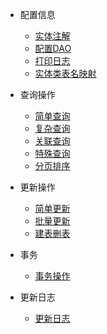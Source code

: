 - 配置信息

  - [实体注解](zh-cn/config/annotation.md)
  - [配置DAO](zh-cn/config/configuration.md)
  - [打印日志](zh-cn/config/log.md)
  - [实体类表名映射](zh-cn/config/mapping.md)
  
- 查询操作

  - [简单查询](zh-cn/select/simple.md)
  - [复杂查询](zh-cn/select/complex.md)
  - [关联查询](zh-cn/select/joinTable.md)
  - [特殊查询](zh-cn/select/special.md)
  - [分页排序](zh-cn/select/page.md)

- 更新操作

  - [简单更新](zh-cn/operate/simple.md)
  - [批量更新](zh-cn/operate/batch.md)
  - [建表删表](zh-cn/operate/buildTable.md)
  
- 事务

  - [事务操作](zh-cn/transaction/transaction.md)

- 更新日志

  - [更新日志](zh-cn/update.md)
